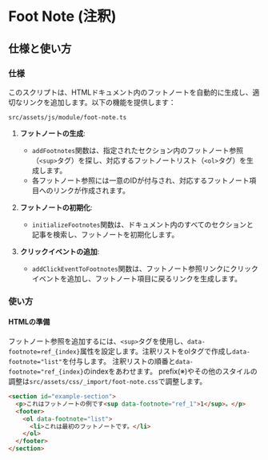# Foot Note (注釈)

## 仕様と使い方

### 仕様

このスクリプトは、HTMLドキュメント内のフットノートを自動的に生成し、適切なリンクを追加します。以下の機能を提供します：

`src/assets/js/module/foot-note.ts`

1. **フットノートの生成**:
   - `addFootnotes`関数は、指定されたセクション内のフットノート参照（`<sup>`タグ）を探し、対応するフットノートリスト（`<ol>`タグ）を生成します。
   - 各フットノート参照には一意のIDが付与され、対応するフットノート項目へのリンクが作成されます。

2. **フットノートの初期化**:
   - `initializeFootnotes`関数は、ドキュメント内のすべてのセクションと記事を検索し、フットノートを初期化します。

3. **クリックイベントの追加**:
   - `addClickEventToFootnotes`関数は、フットノート参照リンクにクリックイベントを追加し、フットノート項目に戻るリンクを生成します。

### 使い方

#### HTMLの準備

フットノート参照を追加するには、`<sup>`タグを使用し、`data-footnote=ref_{index}`属性を設定します。注釈リストをolタグで作成し`data-footnote="list"`を付与します。
注釈リストの順番と`data-footnote="ref_{index}`のindexをあわせます。
prefix(※)やその他のスタイルの調整は`src/assets/css/_import/foot-note.css`で調整します。

```html
<section id="example-section">
  <p>これはフットノートの例です<sup data-footnote="ref_1">1</sup>。</p>
  <footer>
    <ol data-footnote="list">
      <li>これは最初のフットノートです。</li>
    </ol>
  </footer>
</section>
```
    